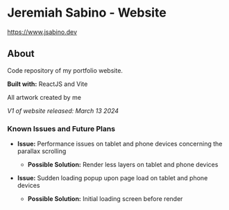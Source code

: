 # Jeremiah Sabino - Website

https://www.jsabino.dev

## About

Code repository of my portfolio website.

**Built with:** ReactJS and Vite

All artwork created by me

*V1 of website released: March 13 2024*

### Known Issues and Future Plans

- **Issue:** Performance issues on tablet and phone devices concerning the parallax scrolling
  - **Possible Solution:** Render less layers on tablet and phone devices 


- **Issue:** Sudden loading popup upon page load on tablet and phone devices
  - **Possible Solution:** Initial loading screen before render
